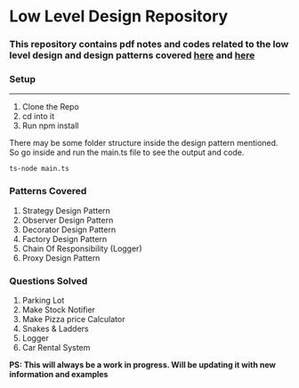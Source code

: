 # Low Level Design Repository

### This repository contains pdf notes and codes related to the low level design and design patterns covered [here](https://www.youtube.com/playlist?list=PL6W8uoQQ2c61X_9e6Net0WdYZidm7zooW) and [here](https://www.oreilly.com/library/view/head-first-design/9781492077992/)

### Setup

---

1. Clone the Repo
2. cd into it
3. Run npm install

There may be some folder structure inside the design pattern mentioned. So go inside and run the main.ts file to see the output and code.

```
ts-node main.ts
```

### Patterns Covered

1. Strategy Design Pattern
2. Observer Design Pattern
3. Decorator Design Pattern
4. Factory Design Pattern
5. Chain Of Responsibility (Logger)
6. Proxy Design Pattern
### Questions Solved

1. Parking Lot
2. Make Stock Notifier
3. Make Pizza price Calculator
4. Snakes & Ladders
5. Logger
6. Car Rental System

**PS: This will always be a work in progress. Will be updating it with new information and examples**

